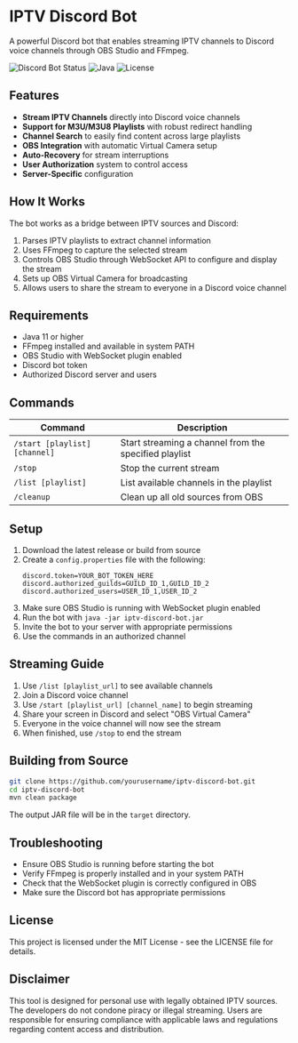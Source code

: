 # IPTV Discord Bot

A powerful Discord bot that enables streaming IPTV channels to Discord voice channels through OBS Studio and FFmpeg.

![Discord Bot Status](https://img.shields.io/badge/Discord-Bot-blue)
![Java](https://img.shields.io/badge/Java-11%2B-orange)
![License](https://img.shields.io/badge/License-MIT-green)

## Features

- **Stream IPTV Channels** directly into Discord voice channels
- **Support for M3U/M3U8 Playlists** with robust redirect handling
- **Channel Search** to easily find content across large playlists
- **OBS Integration** with automatic Virtual Camera setup
- **Auto-Recovery** for stream interruptions
- **User Authorization** system to control access
- **Server-Specific** configuration

## How It Works

The bot works as a bridge between IPTV sources and Discord:

1. Parses IPTV playlists to extract channel information
2. Uses FFmpeg to capture the selected stream
3. Controls OBS Studio through WebSocket API to configure and display the stream
4. Sets up OBS Virtual Camera for broadcasting
5. Allows users to share the stream to everyone in a Discord voice channel

## Requirements

- Java 11 or higher
- FFmpeg installed and available in system PATH
- OBS Studio with WebSocket plugin enabled
- Discord bot token
- Authorized Discord server and users

## Commands

| Command | Description |
|---------|-------------|
| `/start [playlist] [channel]` | Start streaming a channel from the specified playlist |
| `/stop` | Stop the current stream |
| `/list [playlist]` | List available channels in the playlist |
| `/cleanup` | Clean up all old sources from OBS |

## Setup

1. Download the latest release or build from source
2. Create a `config.properties` file with the following:
   ```properties
   discord.token=YOUR_BOT_TOKEN_HERE
   discord.authorized_guilds=GUILD_ID_1,GUILD_ID_2
   discord.authorized_users=USER_ID_1,USER_ID_2
   ```
3. Make sure OBS Studio is running with WebSocket plugin enabled
4. Run the bot with `java -jar iptv-discord-bot.jar`
5. Invite the bot to your server with appropriate permissions
6. Use the commands in an authorized channel

## Streaming Guide

1. Use `/list [playlist_url]` to see available channels
2. Join a Discord voice channel
3. Use `/start [playlist_url] [channel_name]` to begin streaming
4. Share your screen in Discord and select "OBS Virtual Camera"
5. Everyone in the voice channel will now see the stream
6. When finished, use `/stop` to end the stream

## Building from Source

```bash
git clone https://github.com/yourusername/iptv-discord-bot.git
cd iptv-discord-bot
mvn clean package
```

The output JAR file will be in the `target` directory.

## Troubleshooting

- Ensure OBS Studio is running before starting the bot
- Verify FFmpeg is properly installed and in your system PATH
- Check that the WebSocket plugin is correctly configured in OBS
- Make sure the Discord bot has appropriate permissions

## License

This project is licensed under the MIT License - see the LICENSE file for details.

## Disclaimer

This tool is designed for personal use with legally obtained IPTV sources. The developers do not condone piracy or illegal streaming. Users are responsible for ensuring compliance with applicable laws and regulations regarding content access and distribution.
